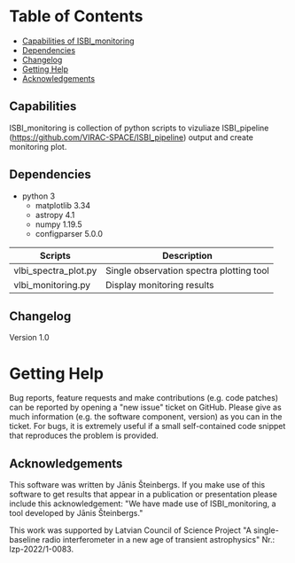 
# Table of Contents
- [Capabilities of ISBI_monitoring](#capabilities)
- [Dependencies](#dependencies)
- [Changelog](#changelog)
- [Getting Help](#getting-help)
- [Acknowledgements](#acknowledgements)
  
## Capabilities
ISBI_monitoring is collection of python scripts to vizuliaze ISBI_pipeline (https://github.com/VIRAC-SPACE/ISBI_pipeline) output and create monitoring plot.

## Dependencies
- python 3
  - matplotlib 3.34
  - astropy 4.1
  - numpy 1.19.5
  - configparser 5.0.0
    
| **Scripts** | **Description** |
| --- | --- |
| vlbi_spectra_plot.py | Single observation spectra plotting tool|
| vlbi_monitoring.py | Display monitoring results|

## Changelog
Version 1.0

# Getting Help

Bug reports, feature requests and make contributions (e.g. code patches) can be reported by opening a &quot;new issue&quot; ticket on GitHub. Please give as much information (e.g. the software component, version) as you can in the ticket. For bugs, it is extremely useful if a small self-contained code snippet that reproduces the problem is provided.

## Acknowledgements
This software was written by Jānis Šteinbergs. If you make use of this software to get results that appear in a publication or presentation please include this acknowledgement: &quot;We have made use of ISBI_monitoring, a tool developed by Jānis Šteinbergs.&quot;

This work was supported by Latvian Council of Science Project "A single-baseline radio interferometer in a new age of transient astrophysics" Nr.: lzp-2022/1-0083.
